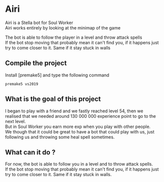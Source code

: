 # Airi
Airi is a Stella bot for Soul Worker\
Airi works entirely by looking at the minimap of the game

The bot is able to follow the player in a level and throw attack spells\
If the bot stop moving that probably mean it can't find you, if it happens just try to come closer to it. Same if it stay stuck in walls

## Compile the project
Install [premake5] and type the following command
```
premake5 vs2019
```

## What is the goal of this project
I began to play with a friend and we fastly reached level 54, then we realised that we needed around 130 000 000 experience point to go to the next level.<br/>
But in Soul Worker you earn more exp when you play with other people.<br/>
We though that it could be great to have a bot that could play with us, just following us and throwing some heal spell sometimes.

## What can it do ?
For now, the bot is able to follow you in a level and to throw attack spells.<br/>
If the bot stop moving that probably mean it can't find you, if it happens just try to come closer to it. Same if it stay stuck in walls.
